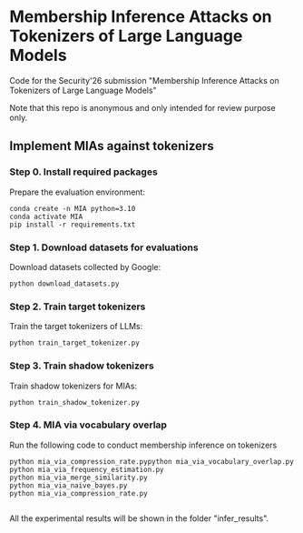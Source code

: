 # Membership Inference Attacks on Tokenizers of Large Language Models

Code for the Security'26 submission "Membership Inference Attacks on Tokenizers of Large Language Models"

Note that this repo is anonymous and only intended for review purpose only.

## Implement MIAs against tokenizers

### Step 0. Install required packages

Prepare the evaluation environment:

```shell
conda create -n MIA python=3.10
conda activate MIA
pip install -r requirements.txt
```

### Step 1. Download datasets for evaluations

Download datasets collected by Google: 

```shell
python download_datasets.py
```

### Step 2. Train target tokenizers

Train the target tokenizers of LLMs:

```shell
python train_target_tokenizer.py
```

### Step 3. Train shadow tokenizers

Train shadow tokenizers for MIAs: 

```shell
python train_shadow_tokenizer.py
```

### Step 4. MIA via vocabulary overlap

Run the following code to conduct membership inference on tokenizers

```shell
python mia_via_compression_rate.pypython mia_via_vocabulary_overlap.py
python mia_via_frequency_estimation.py
python mia_via_merge_similarity.py
python mia_via_naive_bayes.py
python mia_via_compression_rate.py


```

All the experimental results will be shown in the folder "infer_results".
